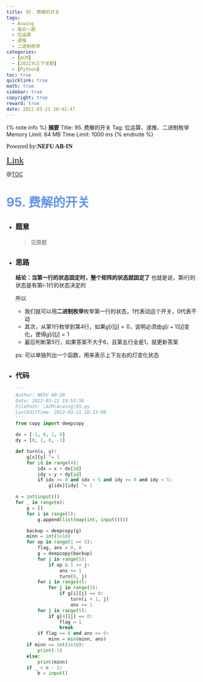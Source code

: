 ```yaml
---
title: 95. 费解的开关
tags:
  - Acwing
  - 每日一题
  - 位运算
  - 递推
  - 二进制枚举
categories:
  - [ACM]
  - [2022大三下学期]
  - [Python]
toc: true
quicklink: true
math: true
sidebar: true
copyright: true
reward: true
date: 2022-03-21 20:41:47
---
```



{% note info %}
**摘要**
Title: 95. 费解的开关
Tag: 位运算、递推、二进制枚举
Memory Limit: 64 MB
Time Limit: 1000 ms
{% endnote %}
<!-- more -->

<font size=3 face=楷体>Powered by:**NEFU AB-IN**</font>

<font color=#FFA500 size=5 face=楷体>[Link](https://www.acwing.com/problem/content/97/)</font>

@[TOC](文章目录)

# <font color=#6495ED size=6>95. 费解的开关</font>

* ## <font size=4 face=粗体>题意</font>

  >见原题

* ## <font size=4 face=粗体>思路</font>

  **结论：当第一行的状态固定时，整个矩阵的状态就固定了**
  也就是说，第i行的状态是有第i-1行的状态决定的

  所以
    * 我们就可以用**二进制枚举**枚举第一行的状态，1代表动这个开关，0代表不动
    * 其次，从第1行枚举到第4行，如果$g[i][j]=0$，说明必须由$g[i + 1][j]$变化，使得$g[i][j]=1$
    * 最后判断第5行，如果答案不大于6，且第五行全是1，就更新答案

  ps: 可以单独列出一个函数，用来表示上下左右的灯变化状态
* ## <font size=4 face=粗体>代码</font>

  ```python
  '''
  Author: NEFU AB-IN
  Date: 2022-03-21 19:53:58
  FilePath: \ACM\Acwing\95.py
  LastEditTime: 2022-03-21 20:33:08
  '''
  from copy import deepcopy

  dx = [-1, 0, 1, 0]
  dy = [0, 1, 0, -1]

  def turn(x, y):
      g[x][y] ^= 1
      for id in range(4):
          idx = x + dx[id]
          idy = y + dy[id]
          if idx >= 0 and idx < 5 and idy >= 0 and idy < 5:
              g[idx][idy] ^= 1

  n = int(input())
  for _ in range(n):
      g = []
      for i in range(5):
          g.append(list(map(int, input())))

      backup = deepcopy(g)
      minn = int(1e18)
      for op in range(1 << 5):
          flag, ans = 0, 0
          g = deepcopy(backup)
          for j in range(5):
              if op & 1 << j:
                  ans += 1
                  turn(0, j)
          for i in range(4):
              for j in range(5):
                  if g[i][j] == 0:
                      turn(i + 1, j)
                      ans += 1
          for j in range(5):
              if g[4][j] == 0:
                  flag = 1
                  break
          if flag == 0 and ans <= 6:
              minn = min(minn, ans)
      if minn == int(1e18):
          print(-1)
      else:
          print(minn)
      if _ < n - 1:
          b = input()
  ```